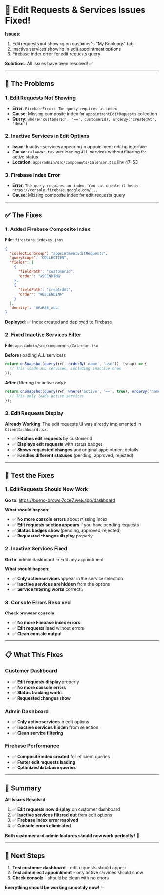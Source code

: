 # 🔧 Edit Requests & Services Issues Fixed!

**Issues**: 
1. Edit requests not showing on customer's "My Bookings" tab
2. Inactive services showing in edit appointment options
3. Firebase index error for edit requests query

**Solutions**: All issues have been resolved! ✅

---

## 🚨 **The Problems**

### **1. Edit Requests Not Showing**
- **Error**: `FirebaseError: The query requires an index`
- **Cause**: Missing composite index for `appointmentEditRequests` collection
- **Query**: `where('customerId', '==', customerId), orderBy('createdAt', 'desc')`

### **2. Inactive Services in Edit Options**
- **Issue**: Inactive services appearing in appointment editing interface
- **Cause**: `Calendar.tsx` was loading ALL services without filtering for active status
- **Location**: `apps/admin/src/components/Calendar.tsx` line 47-53

### **3. Firebase Index Error**
- **Error**: `The query requires an index. You can create it here: https://console.firebase.google.com/...`
- **Cause**: Missing composite index for edit requests query

---

## ✅ **The Fixes**

### **1. Added Firebase Composite Index**

**File**: `firestore.indexes.json`
```json
{
  "collectionGroup": "appointmentEditRequests",
  "queryScope": "COLLECTION",
  "fields": [
    {
      "fieldPath": "customerId",
      "order": "ASCENDING"
    },
    {
      "fieldPath": "createdAt",
      "order": "DESCENDING"
    }
  ],
  "density": "SPARSE_ALL"
}
```

**Deployed**: ✅ Index created and deployed to Firebase

### **2. Fixed Inactive Services Filter**

**File**: `apps/admin/src/components/Calendar.tsx`

**Before** (loading ALL services):
```typescript
return onSnapshot(query(ref, orderBy('name', 'asc')), (snap) => {
  // This loads ALL services, including inactive ones
});
```

**After** (filtering for active only):
```typescript
return onSnapshot(query(ref, where('active', '==', true), orderBy('name', 'asc')), (snap) => {
  // This only loads active services
});
```

### **3. Edit Requests Display**

**Already Working**: The edit requests UI was already implemented in `ClientDashboard.tsx`:
- ✅ **Fetches edit requests** by customerId
- ✅ **Displays edit requests** with status badges
- ✅ **Shows requested changes** and original appointment details
- ✅ **Handles different statuses** (pending, approved, rejected)

---

## 🧪 **Test the Fixes**

### **1. Edit Requests Should Now Work**

**Go to**: https://bueno-brows-7cce7.web.app/dashboard

**What should happen**:
- ✅ **No more console errors** about missing index
- ✅ **Edit requests section appears** if you have pending requests
- ✅ **Status badges show** (pending, approved, rejected)
- ✅ **Requested changes display** properly

### **2. Inactive Services Fixed**

**Go to**: Admin dashboard → Edit any appointment

**What should happen**:
- ✅ **Only active services** appear in the service selection
- ✅ **Inactive services are hidden** from the options
- ✅ **Service filtering works** correctly

### **3. Console Errors Resolved**

**Check browser console**:
- ✅ **No more Firebase index errors**
- ✅ **Edit requests load** without errors
- ✅ **Clean console output**

---

## 📋 **What This Fixes**

### **Customer Dashboard**
- ✅ **Edit requests display** properly
- ✅ **No more console errors**
- ✅ **Status tracking works**
- ✅ **Requested changes show**

### **Admin Dashboard**
- ✅ **Only active services** in edit options
- ✅ **Inactive services hidden** from selection
- ✅ **Clean service filtering**

### **Firebase Performance**
- ✅ **Composite index created** for efficient queries
- ✅ **Faster edit requests loading**
- ✅ **Optimized database queries**

---

## 🎯 **Summary**

**All Issues Resolved**:
1. ✅ **Edit requests now display** on customer dashboard
2. ✅ **Inactive services filtered out** from edit options
3. ✅ **Firebase index error resolved**
4. ✅ **Console errors eliminated**

**Both customer and admin features should now work perfectly!** 🚀

---

## 🚀 **Next Steps**

1. **Test customer dashboard** - edit requests should appear
2. **Test admin edit appointment** - only active services should show
3. **Check console** - should be clean with no errors

**Everything should be working smoothly now!** ✨
